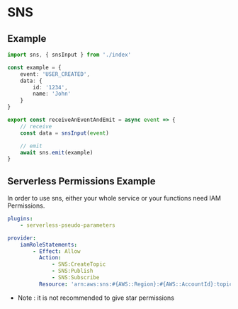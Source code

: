 # SNS

## Example

```ts
import sns, { snsInput } from './index'

const example = {
    event: 'USER_CREATED',
    data: {
        id: '1234',
        name: 'John'
    }
}

export const receiveAnEventAndEmit = async event => {
    // receive
    const data = snsInput(event)

    // emit
    await sns.emit(example)
}
```

## Serverless Permissions Example

In order to use sns, either your whole service or your functions
need IAM Permissions.

```yml
plugins:
    - serverless-pseudo-parameters

provider:
    iamRoleStatements:
        - Effect: Allow
          Action:
              - SNS:CreateTopic
              - SNS:Publish
              - SNS:Subscribe
          Resource: 'arn:aws:sns:#{AWS::Region}:#{AWS::AccountId}:topic-name'
```

-   Note : it is not recommended to give star permissions
